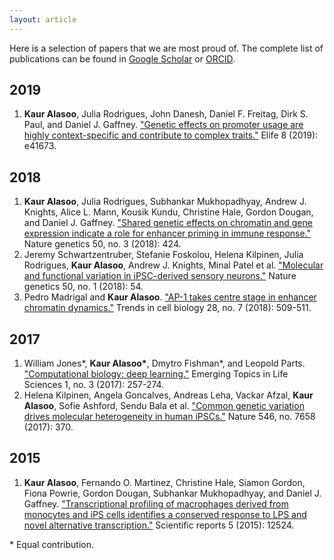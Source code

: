 ```yaml
---
layout: article
---
```


Here is a selection of papers that we are most proud of. The complete list of publications can be found in [Google Scholar](https://scholar.google.com/citations?user=9u4Kw3sAAAAJ&hl=en) or [ORCID](https://orcid.org/0000-0002-1761-8881).

## 2019
1. **Kaur Alasoo**, Julia Rodrigues, John Danesh, Daniel F. Freitag, Dirk S. Paul, and Daniel J. Gaffney. ["Genetic effects on promoter usage are highly context-specific and contribute to complex traits."](https://doi.org/10.7554/eLife.41673.001) Elife 8 (2019): e41673.

## 2018
1. **Kaur Alasoo**, Julia Rodrigues, Subhankar Mukhopadhyay, Andrew J. Knights, Alice L. Mann, Kousik Kundu, Christine Hale, Gordon Dougan, and Daniel J. Gaffney. ["Shared genetic effects on chromatin and gene expression indicate a role for enhancer priming in immune response."](http://dx.doi.org/10.1038/s41588-018-0046-7) Nature genetics 50, no. 3 (2018): 424.
1. Jeremy Schwartzentruber, Stefanie Foskolou, Helena Kilpinen, Julia Rodrigues, **Kaur Alasoo**, Andrew J. Knights, Minal Patel et al. ["Molecular and functional variation in iPSC-derived sensory neurons."](http://dx.doi.org/10.1038/s41588-017-0005-8) Nature genetics 50, no. 1 (2018): 54.
1. Pedro Madrigal and **Kaur Alasoo**. ["AP-1 takes centre stage in enhancer chromatin dynamics."](https://doi.org/10.1016/j.tcb.2018.04.009) Trends in cell biology 28, no. 7 (2018): 509-511.

## 2017
1. William Jones\*, **Kaur Alasoo\***, Dmytro Fishman\*, and Leopold Parts. ["Computational biology: deep learning."](http://www.emergtoplifesci.org/content/1/3/257) Emerging Topics in Life Sciences 1, no. 3 (2017): 257-274.
1. Helena Kilpinen, Angela Goncalves, Andreas Leha, Vackar Afzal, **Kaur Alasoo**, Sofie Ashford, Sendu Bala et al. ["Common genetic variation drives molecular heterogeneity in human iPSCs."](https://www.nature.com/articles/nature22403) Nature 546, no. 7658 (2017): 370.

## 2015
1. **Kaur Alasoo**, Fernando O. Martinez, Christine Hale, Siamon Gordon, Fiona Powrie, Gordon Dougan, Subhankar Mukhopadhyay, and Daniel J. Gaffney. ["Transcriptional profiling of macrophages derived from monocytes and iPS cells identifies a conserved response to LPS and novel alternative transcription."](http://www.nature.com/articles/srep12524) Scientific reports 5 (2015): 12524.

\* Equal contribution.
